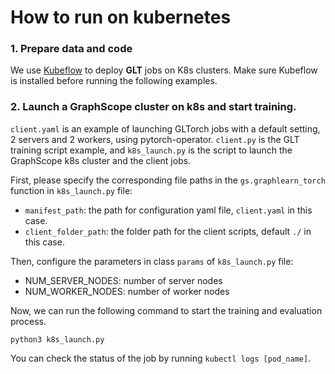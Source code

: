 # How to run on kubernetes

### 1. Prepare data and code

We use [Kubeflow](https://github.com/kubeflow/training-operator) to deploy **GLT** jobs on K8s clusters. Make sure Kubeflow is installed before running the following examples.

### 2. Launch a GraphScope cluster on k8s and start training.
`client.yaml` is an example of launching GLTorch jobs with a default setting, 2 servers and 2 workers, using pytorch-operator.
`client.py` is the GLT training script example, and `k8s_launch.py` is the script to launch the GraphScope k8s cluster and the client jobs.

First, please specify the corresponding file paths in the `gs.graphlearn_torch` function in `k8s_launch.py` file:
- `manifest_path`: the path for configuration yaml file, `client.yaml` in this case.
- `client_folder_path`: the folder path for the client scripts, default `./` in this case.

Then, configure the parameters in class `params` of `k8s_launch.py` file:
- NUM_SERVER_NODES: number of server nodes
- NUM_WORKER_NODES: number of worker nodes

Now, we can run the following command to start the training and evaluation process.
```shell
python3 k8s_launch.py
```
You can check the status of the job by running `kubectl logs [pod_name]`.